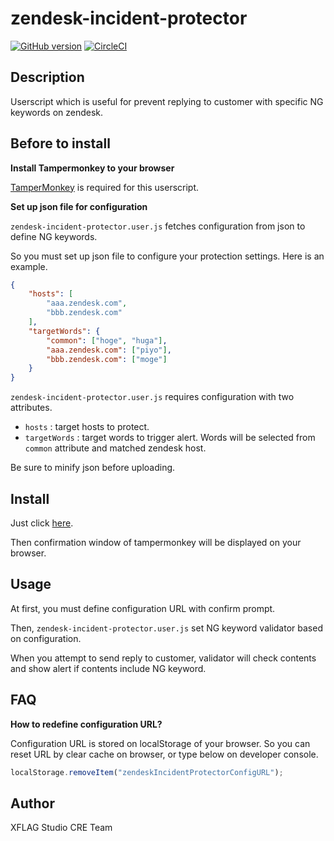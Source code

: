 zendesk-incident-protector
===

[![GitHub version](https://badge.fury.io/gh/xflagstudio%2Fzendesk-incident-protector.svg)](https://badge.fury.io/gh/xflagstudio%2Fzendesk-incident-protector)
[![CircleCI](https://circleci.com/gh/xflagstudio/zendesk-incident-protector.svg?style=shield)](https://circleci.com/gh/xflagstudio/zendesk-incident-protector)

## Description

Userscript which is useful for prevent replying to customer with specific NG keywords on zendesk.

## Before to install

**Install Tampermonkey to your browser**

[TamperMonkey](https://tampermonkey.net/) is required for this userscript.

**Set up json file for configuration**

`zendesk-incident-protector.user.js` fetches configuration from json to define NG keywords.

So you must set up json file to configure your protection settings. Here is an example.

```json
{
    "hosts": [
        "aaa.zendesk.com",
        "bbb.zendesk.com"
    ],
    "targetWords": {
        "common": ["hoge", "huga"],
        "aaa.zendesk.com": ["piyo"],
        "bbb.zendesk.com": ["moge"]
    }
}
```

`zendesk-incident-protector.user.js` requires configuration with two attributes.

* `hosts` : target hosts to protect.
* `targetWords` : target words to trigger alert. Words will be selected from `common` attribute and matched zendesk host.

Be sure to minify json before uploading.

## Install

Just click [here](https://github.com/xflagstudio/zendesk-incident-protector/raw/1.0.0/zendesk-incident-protector.user.js).

Then confirmation window of tampermonkey will be displayed on your browser.

## Usage

At first, you must define configuration URL with confirm prompt.

Then, `zendesk-incident-protector.user.js` set NG keyword validator based on configuration.

When you attempt to send reply to customer, validator will check contents and show alert if contents include NG keyword.

## FAQ

**How to redefine configuration URL?**

Configuration URL is stored on localStorage of your browser. So you can reset URL by clear cache on browser, or type below on developer console.

```javascript
localStorage.removeItem("zendeskIncidentProtectorConfigURL");
```

## Author

XFLAG Studio CRE Team
